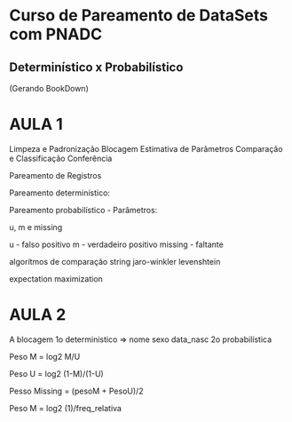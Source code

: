 # Curso de Pareamento de DataSets com PNADC

## Determinístico x Probabilístico

(Gerando BookDown)

# AULA 1

Limpeza e Padronização
Blocagem
Estimativa de Parâmetros
Comparação e Classificação
Conferência


Pareamento de Registros

Pareamento determinístico:


Pareamento probabilístico - Parâmetros:

u, m e missing

u       - falso positivo
m       - verdadeiro positivo
missing - faltante

algorítmos de comparação string
jaro-winkler
levenshtein

expectation maximization

# AULA 2
A blocagem 
1o deterministico => nome sexo data_nasc 
2o probabilística

Peso M = log2 M/U

Peso U = log2 (1-M)/(1-U)

Pesso Missing = (pesoM + PesoU)/2

Peso M = log2 (1)/freq_relativa



